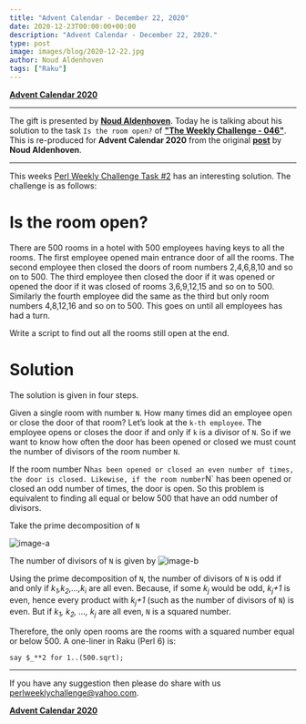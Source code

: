 ```yaml
---
title: "Advent Calendar - December 22, 2020"
date: 2020-12-23T00:00:00+00:00
description: "Advent Calendar - December 22, 2020."
type: post
image: images/blog/2020-12-22.jpg
author: Noud Aldenhoven
tags: ["Raku"]
---
```


[**Advent Calendar 2020**](/blog/advent-calendar-2020)
***

The gift is presented by [**Noud Aldenhoven**](https://perlweeklychallenge.org/blog/meet-the-champion-040). Today he is talking about his solution to the task `Is the room open?` of **["The Weekly Challenge - 046"](/blog/perl-weekly-challenge-046)**. This is re-produced for **Advent Calendar 2020** from the original [**post**](https://www.noudaldenhoven.nl/wordpress/?p=288) by **Noud Aldenhoven**.

***

This weeks [Perl Weekly Challenge Task #2](https://perlweeklychallenge.org/blog/perl-weekly-challenge-046/) has an interesting solution. The challenge is as follows:

# Is the room open?

There are 500 rooms in a hotel with 500 employees having keys to all the rooms. The first employee opened main entrance door of all the rooms. The second employee then closed the doors of room numbers 2,4,6,8,10 and so on to 500. The third employee then closed the door if it was opened or opened the door if it was closed of rooms 3,6,9,12,15 and so on to 500. Similarly the fourth employee did the same as the third but only room numbers 4,8,12,16 and so on to 500. This goes on until all employees has had a turn.

Write a script to find out all the rooms still open at the end.

# Solution

The solution is given in four steps.

Given a single room with number `N`. How many times did an employee open or close the door of that room? Let’s look at the `k-th employee`. The employee opens or closes the door if and only if `k` is a divisor of `N`. So if we want to know how often the door has been opened or closed we must count the number of divisors of the room number `N`.

If the room number N` has been opened or closed an even number of times, the door is closed. Likewise, if the room number `N` has been opened or closed an odd number of times, the door is open. So this problem is equivalent to finding all  equal or below 500 that have an odd number of divisors.

Take the prime decomposition of `N`

![image-a](/images/blog/ch-46-02-a.png)

The number of divisors of `N` is given by ![image-b](/images/blog/ch-46-02-b.png)

Using the prime decomposition of `N`, the number of divisors of `N` is odd if and only if *k<sub>1</sub>,k<sub>2</sub>,...,k<sub>i</sub>* are all even. Because, if some *k<sub>j</sub>* would be odd, *k<sub>j</sub>+1* is even, hence every product with *k<sub>j</sub>+1* (such as the number of divisors of `N`) is even. But if *k<sub>1</sub>, k<sub>2</sub>, ..., k<sub>j</sub>* are all even, `N` is a squared number.

Therefore, the only open rooms are the rooms with a squared number equal or below 500. A one-liner in Raku (Perl 6) is:

```perl6
say $_**2 for 1..(500.sqrt);
```

***

If you have any suggestion then please do share with us <perlweeklychallenge@yahoo.com>.

[**Advent Calendar 2020**](/blog/advent-calendar-2020)
